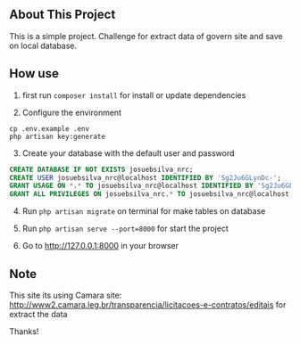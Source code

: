 

## About This Project

This is a simple project. Challenge for extract data of govern site and save on local database.

## How use

1. first run `composer install` for install or update dependencies

2. Configure the environment

```console
cp .env.example .env
php artisan key:generate
```

3. Create your database with the default user and password

```sql
CREATE DATABASE IF NOT EXISTS josuebsilva_nrc;
CREATE USER josuebsilva_nrc@localhost IDENTIFIED BY 'Sg2Ju6GLynDc-';
GRANT USAGE ON *.* TO josuebsilva_nrc@localhost IDENTIFIED BY 'Sg2Ju6GLynDc-';
GRANT ALL PRIVILEGES ON josuebsilva_nrc.* TO josuebsilva_nrc@localhost;
```

4. Run `php artisan migrate` on terminal for make tables on database

5. Run `php artisan serve --port=8000` for start the project

6. Go to http://127.0.0.1:8000 in your browser


## Note

This site its using Camara site: http://www2.camara.leg.br/transparencia/licitacoes-e-contratos/editais for extract the data

Thanks!
